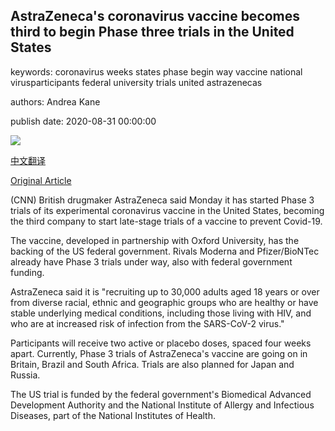 ## AstraZeneca's coronavirus vaccine becomes third to begin Phase three trials in the United States

keywords: coronavirus weeks states phase begin way vaccine national virusparticipants federal university trials united astrazenecas

authors: Andrea Kane

publish date: 2020-08-31 00:00:00

![](https://cdn.cnn.com/cnnnext/dam/assets/200624161110-coronavirus-vacuna-distanciamiento-prof-adolfo-garcia-sastre-arduino-live-encuentro-00011616-super-tease.jpg)

[中文翻译](AstraZeneca%27s%20coronavirus%20vaccine%20becomes%20third%20to%20begin%20Phase%20three%20trials%20in%20the%20United%20States_zh.md)

[Original Article](https://edition.cnn.com/2020/08/31/health/astrazeneca-vaccine-phase-3-trial/index.html)

(CNN) British drugmaker AstraZeneca said Monday it has started Phase 3 trials of its experimental coronavirus vaccine in the United States, becoming the third company to start late-stage trials of a vaccine to prevent Covid-19.

The vaccine, developed in partnership with Oxford University, has the backing of the US federal government. Rivals Moderna and Pfizer/BioNTec already have Phase 3 trials under way, also with federal government funding.

AstraZeneca said it is "recruiting up to 30,000 adults aged 18 years or over from diverse racial, ethnic and geographic groups who are healthy or have stable underlying medical conditions, including those living with HIV, and who are at increased risk of infection from the SARS-CoV-2 virus."

Participants will receive two active or placebo doses, spaced four weeks apart. Currently, Phase 3 trials of AstraZeneca's vaccine are going on in Britain, Brazil and South Africa. Trials are also planned for Japan and Russia.

The US trial is funded by the federal government's Biomedical Advanced Development Authority and the National Institute of Allergy and Infectious Diseases, part of the National Institutes of Health.